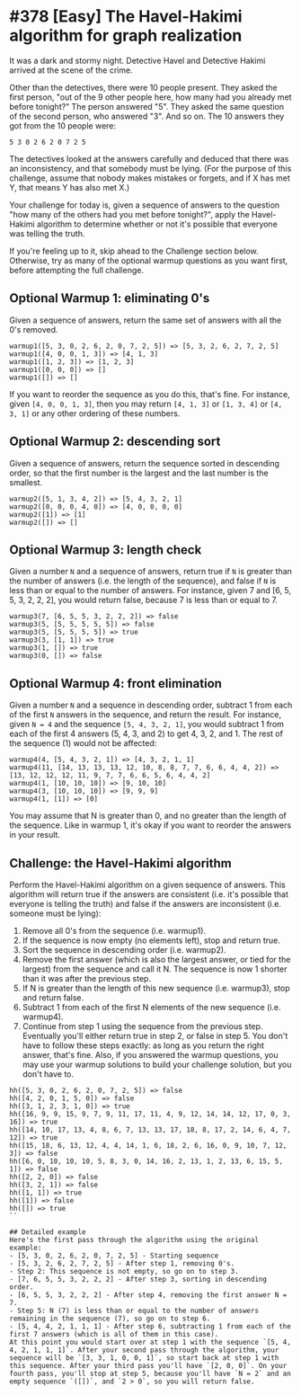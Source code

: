 # #378 [Easy] The Havel-Hakimi algorithm for graph realization

It was a dark and stormy night. Detective Havel and Detective Hakimi arrived at the scene of the crime.

Other than the detectives, there were 10 people present. They asked the first person, "out of the 9 other people here, how many had you already met before tonight?" The person answered "5". They asked the same question of the second person, who answered "3". And so on. The 10 answers they got from the 10 people were:
```
5 3 0 2 6 2 0 7 2 5
```
The detectives looked at the answers carefully and deduced that there was an inconsistency, and that somebody must be lying. (For the purpose of this challenge, assume that nobody makes mistakes or forgets, and if X has met Y, that means Y has also met X.)

Your challenge for today is, given a sequence of answers to the question "how many of the others had you met before tonight?", apply the Havel-Hakimi algorithm to determine whether or not it's possible that everyone was telling the truth.

If you're feeling up to it, skip ahead to the Challenge section below. Otherwise, try as many of the optional warmup questions as you want first, before attempting the full challenge.
## Optional Warmup 1: eliminating 0's
Given a sequence of answers, return the same set of answers with all the 0's removed.
```
warmup1([5, 3, 0, 2, 6, 2, 0, 7, 2, 5]) => [5, 3, 2, 6, 2, 7, 2, 5]
warmup1([4, 0, 0, 1, 3]) => [4, 1, 3]
warmup1([1, 2, 3]) => [1, 2, 3]
warmup1([0, 0, 0]) => []
warmup1([]) => []
```
If you want to reorder the sequence as you do this, that's fine. For instance, given `[4, 0, 0, 1, 3]`, then you may return `[4, 1, 3]` or `[1, 3, 4]` or `[4, 3, 1]` or any other ordering of these numbers.

## Optional Warmup 2: descending sort
Given a sequence of answers, return the sequence sorted in descending order, so that the first number is the largest and the last number is the smallest.
```
warmup2([5, 1, 3, 4, 2]) => [5, 4, 3, 2, 1]
warmup2([0, 0, 0, 4, 0]) => [4, 0, 0, 0, 0]
warmup2([1]) => [1]
warmup2([]) => []
```

## Optional Warmup 3: length check
Given a number `N` and a sequence of answers, return true if `N` is greater than the number of answers (i.e. the length of the sequence), and false if `N` is less than or equal to the number of answers. For instance, given 7 and [6, 5, 5, 3, 2, 2, 2], you would return false, because 7 is less than or equal to 7.
```
warmup3(7, [6, 5, 5, 3, 2, 2, 2]) => false
warmup3(5, [5, 5, 5, 5, 5]) => false
warmup3(5, [5, 5, 5, 5]) => true
warmup3(3, [1, 1]) => true
warmup3(1, []) => true
warmup3(0, []) => false
```

## Optional Warmup 4: front elimination
Given a number `N` and a sequence in descending order, subtract 1 from each of the first `N` answers in the sequence, and return the result. For instance, given `N = 4` and the sequence `[5, 4, 3, 2, 1]`, you would subtract 1 from each of the first 4 answers (5, 4, 3, and 2) to get 4, 3, 2, and 1. The rest of the sequence (1) would not be affected:
```
warmup4(4, [5, 4, 3, 2, 1]) => [4, 3, 2, 1, 1]
warmup4(11, [14, 13, 13, 13, 12, 10, 8, 8, 7, 7, 6, 6, 4, 4, 2]) => [13, 12, 12, 12, 11, 9, 7, 7, 6, 6, 5, 6, 4, 4, 2]
warmup4(1, [10, 10, 10]) => [9, 10, 10]
warmup4(3, [10, 10, 10]) => [9, 9, 9]
warmup4(1, [1]) => [0]
```
You may assume that N is greater than 0, and no greater than the length of the sequence. Like in warmup 1, it's okay if you want to reorder the answers in your result.

## Challenge: the Havel-Hakimi algorithm
Perform the Havel-Hakimi algorithm on a given sequence of answers. This algorithm will return true if the answers are consistent (i.e. it's possible that everyone is telling the truth) and false if the answers are inconsistent (i.e. someone must be lying):
1. Remove all 0's from the sequence (i.e. warmup1).
2. If the sequence is now empty (no elements left), stop and return true.
3. Sort the sequence in descending order (i.e. warmup2).
4. Remove the first answer (which is also the largest answer, or tied for the largest) from the sequence and call it N. The sequence is now 1 shorter than it was after the previous step.
5. If N is greater than the length of this new sequence (i.e. warmup3), stop and return false.
6. Subtract 1 from each of the first N elements of the new sequence (i.e. warmup4).
7. Continue from step 1 using the sequence from the previous step.
Eventually you'll either return true in step 2, or false in step 5.
You don't have to follow these steps exactly: as long as you return the right answer, that's fine. Also, if you answered the warmup questions, you may use your warmup solutions to build your challenge solution, but you don't have to.
```
hh([5, 3, 0, 2, 6, 2, 0, 7, 2, 5]) => false
hh([4, 2, 0, 1, 5, 0]) => false
hh([3, 1, 2, 3, 1, 0]) => true
hh([16, 9, 9, 15, 9, 7, 9, 11, 17, 11, 4, 9, 12, 14, 14, 12, 17, 0, 3, 16]) => true
hh([14, 10, 17, 13, 4, 8, 6, 7, 13, 13, 17, 18, 8, 17, 2, 14, 6, 4, 7, 12]) => true
hh([15, 18, 6, 13, 12, 4, 4, 14, 1, 6, 18, 2, 6, 16, 0, 9, 10, 7, 12, 3]) => false
hh([6, 0, 10, 10, 10, 5, 8, 3, 0, 14, 16, 2, 13, 1, 2, 13, 6, 15, 5, 1]) => false
hh([2, 2, 0]) => false
hh([3, 2, 1]) => false
hh([1, 1]) => true
hh([1]) => false
hh([]) => true
``

## Detailed example
Here's the first pass through the algorithm using the original example:
- [5, 3, 0, 2, 6, 2, 0, 7, 2, 5] - Starting sequence
- [5, 3, 2, 6, 2, 7, 2, 5] - After step 1, removing 0's.
- Step 2: This sequence is not empty, so go on to step 3.
- [7, 6, 5, 5, 3, 2, 2, 2] - After step 3, sorting in descending order.
- [6, 5, 5, 3, 2, 2, 2] - After step 4, removing the first answer N = 7.
- Step 5: N (7) is less than or equal to the number of answers remaining in the sequence (7), so go on to step 6.
- [5, 4, 4, 2, 1, 1, 1] - After step 6, subtracting 1 from each of the first 7 answers (which is all of them in this case).
At this point you would start over at step 1 with the sequence `[5, 4, 4, 2, 1, 1, 1]`. After your second pass through the algorithm, your sequence will be `[3, 3, 1, 0, 0, 1]`, so start back at step 1 with this sequence. After your third pass you'll have `[2, 0, 0]`. On your fourth pass, you'll stop at step 5, because you'll have `N = 2` and an empty sequence `([])`, and `2 > 0`, so you will return false.